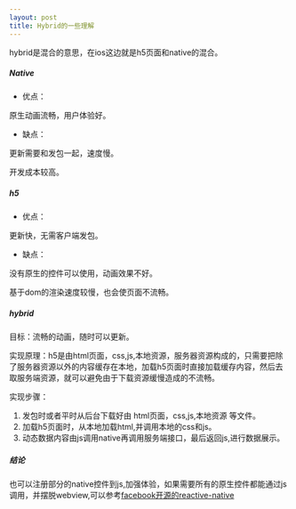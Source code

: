 ```yaml
---
layout: post
title: Hybrid的一些理解
---
```


hybrid是混合的意思，在ios这边就是h5页面和native的混合。

##### Native

- 优点：

原生动画流畅，用户体验好。

- 缺点：

更新需要和发包一起，速度慢。

开发成本较高。

##### h5

- 优点：

更新快，无需客户端发包。

- 缺点：

没有原生的控件可以使用，动画效果不好。

基于dom的渲染速度较慢，也会使页面不流畅。

##### hybrid

目标：流畅的动画，随时可以更新。

实现原理：h5是由html页面，css,js,本地资源，服务器资源构成的，只需要把除了服务器资源以外的内容缓存在本地，加载h5页面时直接加载缓存内容，然后去取服务端资源，就可以避免由于下载资源缓慢造成的不流畅。

实现步骤：

1. 发包时或者平时从后台下载好由 html页面，css,js,本地资源 等文件。
2. 加载h5页面时，从本地加载html,并调用本地的css和js。
3. 动态数据内容由js调用native再调用服务端接口，最后返回js,进行数据展示。

##### 结论

也可以注册部分的native控件到js,加强体验，如果需要所有的原生控件都能通过js调用，并摆脱webview,可以参考[facebook开源的reactive-native](https://github.com/facebook/react-native)